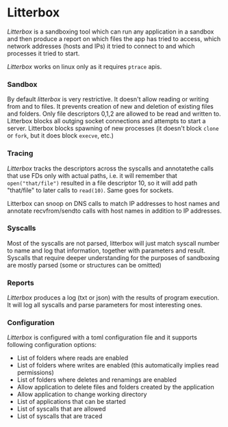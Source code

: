 # Litterbox

_Litterbox_ is a sandboxing tool which can run any application in a sandbox and then produce a report on which files the app has tried to access, which network addresses (hosts and IPs) it tried to connect to and which processes it tried to start.

_Litterbox_ works on linux only as it requires `ptrace` apis.


### Sandbox

By default _litterbox_ is very restrictive. It doesn't allow reading or writing from and to files. It prevents creation of new and deletion of existing files and folders. Only file descriptors 0,1,2 are allowed to be read and written to.
Litterbox blocks all outging socket connections and attempts to start a server.
Litterbox blocks spawning of new processes (it doesn't block `clone` or `fork`, but it does block `execve`, etc.)


### Tracing

_Litterbox_ tracks the descriptors across the syscalls and annotatethe calls that use FDs only with actual paths, i.e. it will remember that `open("that/file")`  resulted in a file descriptor 10, so it will add path "that/file" to later calls  to `read(10)`. Same goes for sockets.

Litterbox can snoop on DNS calls to match IP addresses to host names and annotate recvfrom/sendto calls with host names in addition to IP addresses.

### Syscalls

Most of the syscalls are not parsed, litterbox will just match syscall number to name and log that information, together with parameters and result.
Syscalls that require deeper understanding for the purposes of sandboxing are mostly parsed (some or structures can be omitted)


### Reports

_Litterbox_ produces a log (txt or json) with the results of program execution. It will log all syscalls and parse parameters for most interesting ones. 

### Configuration

_Litterbox_ is configured with a toml configuration file and it  supports following configuration options:
 - List of folders where reads are enabled
 - List of folders where writes are enabled (this automatically implies read permissions)
 - List of folders where deletes and renamings are enabled
 - Allow application to delete files and folders created by the application
 - Allow application to change working directory
 - List of applications that can be started
 - List of syscalls that are allowed
 - List of syscalls that are traced
